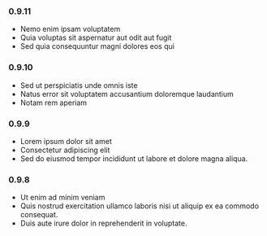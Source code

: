 ### 0.9.11
* Nemo enim ipsam voluptatem 
* Quia voluptas sit aspernatur aut odit aut fugit
* Sed quia consequuntur magni dolores eos qui 

### 0.9.10
* Sed ut perspiciatis unde omnis iste
* Natus error sit voluptatem accusantium doloremque laudantium
* Notam rem aperiam

### 0.9.9

* Lorem ipsum dolor sit amet
* Consectetur adipiscing elit
* Sed do eiusmod tempor incididunt ut labore et dolore magna aliqua. 


### 0.9.8
* Ut enim ad minim veniam
* Quis nostrud exercitation ullamco laboris nisi ut aliquip ex ea commodo consequat. 
* Duis aute irure dolor in reprehenderit in voluptate.